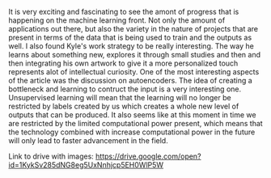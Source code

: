 It is very exciting and fascinating to see the amont of progress that is happening on the machine learning front. Not only the amount of applications out there, but also the variety in the nature of projects that are present in terms of the data that is being used to train and the outputs as well. I also found Kyle's work strategy to be really interesting. The way he learns about something new, explores it through small studies and then and then integrating his own artwork to give it a more personalized touch represents alot of intellectual curiosity. One of the most interesting aspects of the article was the discussion on autoencoders. The idea of creating a bottleneck and learning to contruct the input is a very interesting one. Unsupervised learning will mean that the learning will no longer be restricted by labels created by us which creates a whole new level of outputs that can be produced. It also seems like at this moment in time we are restricted by the limited computational power present, which means that the technology combined with increase computational power in the future will only lead to faster advancement in the field. 

Link to drive with images: https://drive.google.com/open?id=1KykSv285dNG8eg5UxNnhjcp5EH0WlP5W
